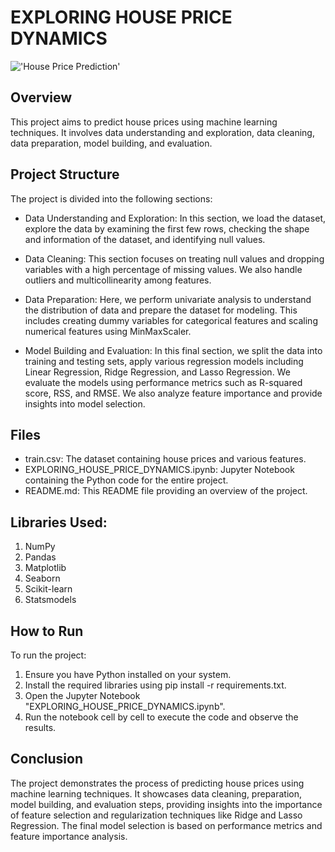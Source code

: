 # EXPLORING HOUSE PRICE DYNAMICS  
!['House Price Prediction'](https://miro.medium.com/v2/resize:fit:1400/1*3Psu7nDr2LvhWH4R6-Tqeg.jpeg)  

## Overview
This project aims to predict house prices using machine learning techniques. It involves data understanding and exploration, data cleaning, data preparation, model building, and evaluation.

## Project Structure
The project is divided into the following sections:

- Data Understanding and Exploration: In this section, we load the dataset, explore the data by examining the first few rows, checking the shape and information of the dataset, and identifying null values.

- Data Cleaning: This section focuses on treating null values and dropping variables with a high percentage of missing values. We also handle outliers and multicollinearity among features.

- Data Preparation: Here, we perform univariate analysis to understand the distribution of data and prepare the dataset for modeling. This includes creating dummy variables for categorical features and scaling numerical features using MinMaxScaler.

- Model Building and Evaluation: In this final section, we split the data into training and testing sets, apply various regression models including Linear Regression, Ridge Regression, and Lasso Regression. We evaluate the models using performance metrics such as R-squared score, RSS, and RMSE. We also analyze feature importance and provide insights into model selection.

## Files
- train.csv: The dataset containing house prices and various features.  
- EXPLORING_HOUSE_PRICE_DYNAMICS.ipynb: Jupyter Notebook containing the Python code for the entire project.  
- README.md: This README file providing an overview of the project.

## Libraries Used:
1. NumPy  
2. Pandas  
3. Matplotlib  
4. Seaborn  
5. Scikit-learn  
6. Statsmodels  

## How to Run
To run the project:

1. Ensure you have Python installed on your system.    
2. Install the required libraries using pip install -r requirements.txt.  
3. Open the Jupyter Notebook "EXPLORING_HOUSE_PRICE_DYNAMICS.ipynb".  
4. Run the notebook cell by cell to execute the code and observe the results.  

## Conclusion
The project demonstrates the process of predicting house prices using machine learning techniques. It showcases data cleaning, preparation, model building, and evaluation steps, providing insights into the importance of feature selection and regularization techniques like Ridge and Lasso Regression. The final model selection is based on performance metrics and feature importance analysis.
